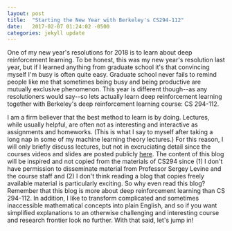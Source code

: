 ```yaml
---
layout: post
title:  "Starting the New Year with Berkeley's CS294-112"
date:   2017-02-07 01:24:02 -0500
categories: jekyll update
---
```

One of my new year's resolutions for 2018 is to learn about deep reinforcement learning. To be honest, this was my new year's resolution last year, but if I learned anything from graduate school it's that convincing myself I'm busy is often quite easy. Graduate school never fails to remind people like me that sometimes being busy and being productive are mutually exclusive phenomenon. This year is different though--as any resolutioners would say--so lets actually learn deep reinforcement learning together with Berkeley's deep reinforcement learning course: CS 294-112.

I am a firm believer that the best method to learn is by doing. Lectures, while usually helpful, are often not as interesting and interactive as assignments and homeworks. (This is what I say to myself after taking a long nap in some of my machine learning theory lectures.) For this reason, I will only briefly discuss lectures, but not in excruciating detail since the courses videos and slides are posted publicly [here][cs294-page]. The content of this blog will be inspired and not copied from the materials of CS294 since (1) I don't have permission to disseminate material from Professor Sergey Levine and the course staff and (2) I don't think reading a blog that copies freely available material is particularly exciting. So why even read this blog? Remember that this blog is more about deep reinforcement learning than CS 294-112. In addition, I like to transform complicated and sometimes inaccessible mathematical concepts into plain English, and so if you want simplified explanations to an otherwise challenging and interesting course and research frontier look no further. With that said, let's jump in!

[cs294-page]: http://rll.berkeley.edu/deeprlcourse/
